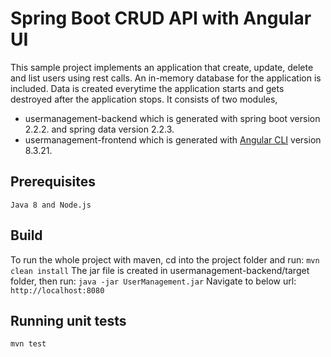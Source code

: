 # Spring Boot CRUD API with Angular UI

This sample project implements an application that create, update, delete and list users using rest calls. An in-memory database for the application is included. Data is created everytime the application starts and gets destroyed after the application stops. It consists of two modules, 
* usermanagement-backend which is generated with spring boot version 2.2.2. and spring data version 2.2.3.
* usermanagement-frontend which is generated with [Angular CLI](https://github.com/angular/angular-cli) version 8.3.21.
## Prerequisites
`Java 8 and Node.js`
## Build
To run the whole project with maven, cd into the project folder and run:
`mvn clean install`
The jar file is created in usermanagement-backend/target folder, then run:
`java -jar UserManagement.jar`
Navigate to below url:
`http://localhost:8080`
## Running unit tests
`mvn test`
